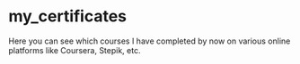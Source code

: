 # my_certificates
Here you can see which courses I have completed by now on various online platforms like Coursera, Stepik, etc. 
